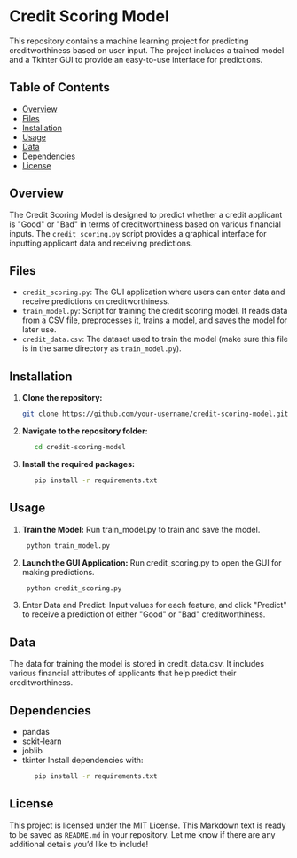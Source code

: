 # Credit Scoring Model

This repository contains a machine learning project for predicting creditworthiness based on user input. The project includes a trained model and a Tkinter GUI to provide an easy-to-use interface for predictions.

## Table of Contents
- [Overview](#overview)
- [Files](#files)
- [Installation](#installation)
- [Usage](#usage)
- [Data](#data)
- [Dependencies](#dependencies)
- [License](#license)

## Overview
The Credit Scoring Model is designed to predict whether a credit applicant is "Good" or "Bad" in terms of creditworthiness based on various financial inputs. The `credit_scoring.py` script provides a graphical interface for inputting applicant data and receiving predictions.

## Files
- `credit_scoring.py`: The GUI application where users can enter data and receive predictions on creditworthiness.
- `train_model.py`: Script for training the credit scoring model. It reads data from a CSV file, preprocesses it, trains a model, and saves the model for later use.
- `credit_data.csv`: The dataset used to train the model (make sure this file is in the same directory as `train_model.py`).

## Installation
1. **Clone the repository:**
   ```bash
   git clone https://github.com/your-username/credit-scoring-model.git
2. **Navigate to the repository folder:**
   ```bash
      cd credit-scoring-model
   ```
3. **Install the required packages:**
    ```bash
       pip install -r requirements.txt
    ```
##  Usage 
1.  **Train the Model:** Run train_model.py to train and save the model.
    ```bash
     python train_model.py
    ```
2. **Launch the GUI Application:** Run credit_scoring.py to open the GUI for making predictions.
    ```bash
     python credit_scoring.py
    ```
3. Enter Data and Predict: Input values for each feature, and click "Predict" to receive a prediction of either "Good" or "Bad" creditworthiness.

## Data
   The data for training the model is stored in credit_data.csv. It includes various financial attributes of applicants that help predict their creditworthiness.
## Dependencies
- pandas
- sckit-learn
- joblib
- tkinter
Install dependencies with:
  ```bash
     pip install -r requirements.txt
  ```
##  License
  This project is licensed under the MIT License.
This Markdown text is ready to be saved as `README.md` in your repository. Let me know if there are any additional details you’d like to include!
